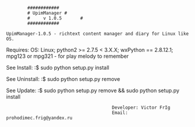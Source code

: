 			############
			# UpimManager #
			#     v 1.0.5       #
			############

	UpimManager-1.0.5 - richtext content manager and diary for Linux like OS.
						
Requires: OS: Linux; python2 >= 2.7.5 < 3.X.X; wxPython == 2.8.12.1; mpg123 or mpg321 - for play melody to remember

See Install:
		:$ sudo python setup.py install

See Uninstall:
		:$ sudo python setup.py remove
		
See Update:
		:$ sudo python setup.py remove && sudo python setup.py install
	
											Developer: Victor FrIg 
											Email: prohodimec.frig@yandex.ru						